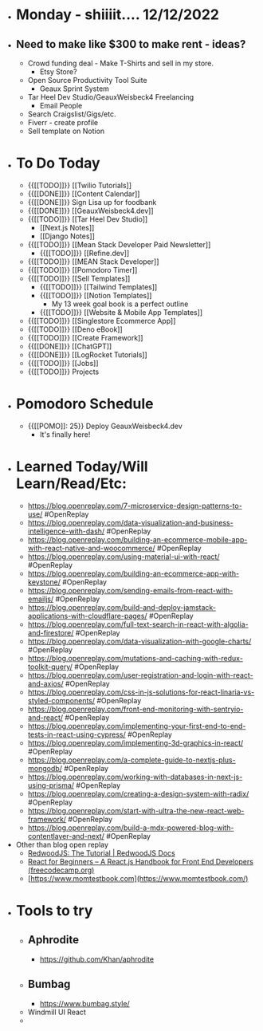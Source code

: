 - # Monday - shiiiit.... 12/12/2022
- ## Need to make like $300 to make rent - ideas?
    - Crowd funding deal - Make T-Shirts and sell in my store.
        - Etsy Store?
    - Open Source Productivity Tool Suite
        - Geaux Sprint System
    - Tar Heel Dev Studio/GeauxWeisbeck4 Freelancing
        - Email People
    - Search Craigslist/Gigs/etc.
    - Fiverr - create profile 
    - Sell template on Notion
- # To Do Today
    - {{[[TODO]]}} [[Twilio Tutorials]] 
    - {{[[DONE]]}} [[Content Calendar]]
    - {{[[DONE]]}} Sign Lisa up for foodbank
    - {{[[DONE]]}} [[GeauxWeisbeck4.dev]]
    - {{[[TODO]]}} [[Tar Heel Dev Studio]]
        - [[Next.js Notes]]
        - [[Django Notes]]
    - {{[[TODO]]}} [[Mean Stack Developer Paid Newsletter]]
        - {{[[TODO]]}} [[Refine.dev]]
    - {{[[TODO]]}} [[MEAN Stack Developer]]
    - {{[[TODO]]}} [[Pomodoro Timer]]
    - {{[[TODO]]}} [[Sell Templates]]
        - {{[[TODO]]}} [[Tailwind Templates]]
        - {{[[TODO]]}} [[Notion Templates]]
            - My 13 week goal book is a perfect outline
        - {{[[TODO]]}} [[Website & Mobile App Templates]]
    - {{[[TODO]]}} [[Singlestore Ecommerce App]]
    - {{[[TODO]]}} [[Deno eBook]]
    - {{[[TODO]]}} [[Create Framework]]
    - {{[[DONE]]}} [[ChatGPT]]
    - {{[[DONE]]}} [[LogRocket Tutorials]]
    - {{[[TODO]]}} [[Jobs]]
    - {{[[TODO]]}} Projects
- # Pomodoro Schedule
    - {{[[POMO]]: 25}} Deploy GeauxWeisbeck4.dev
        - It's finally here!
- # Learned Today/Will Learn/Read/Etc:
    - https://blog.openreplay.com/7-microservice-design-patterns-to-use/ #OpenReplay 
    - https://blog.openreplay.com/data-visualization-and-business-intelligence-with-dash/ #OpenReplay 
    - https://blog.openreplay.com/building-an-ecommerce-mobile-app-with-react-native-and-woocommerce/ #OpenReplay 
    - https://blog.openreplay.com/using-material-ui-with-react/ #OpenReplay 
    - https://blog.openreplay.com/building-an-ecommerce-app-with-keystone/ #OpenReplay 
    - https://blog.openreplay.com/sending-emails-from-react-with-emailjs/ #OpenReplay 
    - https://blog.openreplay.com/build-and-deploy-jamstack-applications-with-cloudflare-pages/ #OpenReplay 
    - https://blog.openreplay.com/full-text-search-in-react-with-algolia-and-firestore/ #OpenReplay 
    - https://blog.openreplay.com/data-visualization-with-google-charts/ #OpenReplay 
    - https://blog.openreplay.com/mutations-and-caching-with-redux-toolkit-query/ #OpenReplay 
    - https://blog.openreplay.com/user-registration-and-login-with-react-and-axios/ #OpenReplay 
    - https://blog.openreplay.com/css-in-js-solutions-for-react-linaria-vs-styled-components/ #OpenReplay 
    - https://blog.openreplay.com/front-end-monitoring-with-sentryio-and-react/ #OpenReplay 
    - https://blog.openreplay.com/implementing-your-first-end-to-end-tests-in-react-using-cypress/ #OpenReplay 
    - https://blog.openreplay.com/implementing-3d-graphics-in-react/ #OpenReplay 
    - https://blog.openreplay.com/a-complete-guide-to-nextjs-plus-mongodb/ #OpenReplay 
    - https://blog.openreplay.com/working-with-databases-in-next-js-using-prisma/ #OpenReplay 
    - https://blog.openreplay.com/creating-a-design-system-with-radix/ #OpenReplay 
    - https://blog.openreplay.com/start-with-ultra-the-new-react-web-framework/ #OpenReplay 
    - https://blog.openreplay.com/build-a-mdx-powered-blog-with-contentlayer-and-next/ #OpenReplay 
- Other than blog open replay
    - [RedwoodJS: The Tutorial | RedwoodJS Docs](https://redwoodjs.com/docs/tutorial/foreword)
    - [React for Beginners – A React.js Handbook for Front End Developers (freecodecamp.org)](https://www.freecodecamp.org/news/react-beginner-handbook)
    - [https://www.momtestbook.com](https://www.momtestbook.com/)
- # Tools to try
    - ## Aphrodite
        - https://github.com/Khan/aphrodite
    - ## Bumbag
        - https://www.bumbag.style/
    - Windmill UI React
    - 
